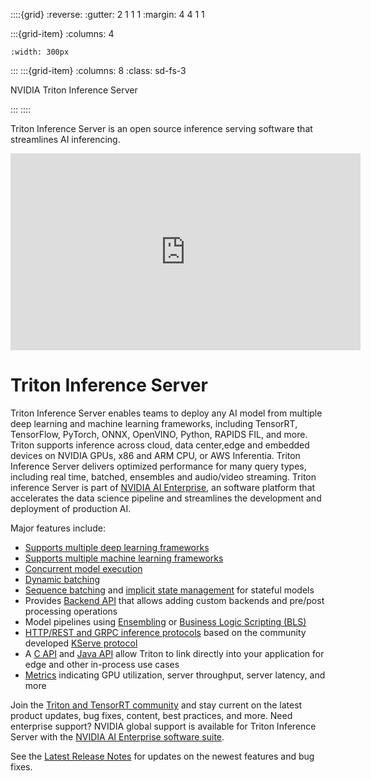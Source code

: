 <!--
# Copyright 2023, NVIDIA CORPORATION & AFFILIATES. All rights reserved.
#
# Redistribution and use in source and binary forms, with or without
# modification, are permitted provided that the following conditions
# are met:
#  * Redistributions of source code must retain the above copyright
#    notice, this list of conditions and the following disclaimer.
#  * Redistributions in binary form must reproduce the above copyright
#    notice, this list of conditions and the following disclaimer in the
#    documentation and/or other materials provided with the distribution.
#  * Neither the name of NVIDIA CORPORATION nor the names of its
#    contributors may be used to endorse or promote products derived
#    from this software without specific prior written permission.
#
# THIS SOFTWARE IS PROVIDED BY THE COPYRIGHT HOLDERS ``AS IS'' AND ANY
# EXPRESS OR IMPLIED WARRANTIES, INCLUDING, BUT NOT LIMITED TO, THE
# IMPLIED WARRANTIES OF MERCHANTABILITY AND FITNESS FOR A PARTICULAR
# PURPOSE ARE DISCLAIMED.  IN NO EVENT SHALL THE COPYRIGHT OWNER OR
# CONTRIBUTORS BE LIABLE FOR ANY DIRECT, INDIRECT, INCIDENTAL, SPECIAL,
# EXEMPLARY, OR CONSEQUENTIAL DAMAGES (INCLUDING, BUT NOT LIMITED TO,
# PROCUREMENT OF SUBSTITUTE GOODS OR SERVICES; LOSS OF USE, DATA, OR
# PROFITS; OR BUSINESS INTERRUPTION) HOWEVER CAUSED AND ON ANY THEORY
# OF LIABILITY, WHETHER IN CONTRACT, STRICT LIABILITY, OR TORT
# (INCLUDING NEGLIGENCE OR OTHERWISE) ARISING IN ANY WAY OUT OF THE USE
# OF THIS SOFTWARE, EVEN IF ADVISED OF THE POSSIBILITY OF SUCH DAMAGE.
-->

::::{grid}
:reverse:
:gutter: 2 1 1 1
:margin: 4 4 1 1

:::{grid-item}
:columns: 4

```{image} ./_static/nvidia-logo-vert-rgb-blk-for-screen.png
:width: 300px
```
:::
:::{grid-item}
:columns: 8
:class: sd-fs-3

NVIDIA Triton Inference Server

:::
::::

Triton Inference Server is an open source inference serving software that streamlines AI inferencing.

  <!-- :::
  :align: center
  [![Getting Started Video](https://img.youtube.com/vi/NQDtfSi5QF4/1.jpg)](https://www.youtube.com/watch?v=NQDtfSi5QF4)
  ::: -->

<div>
<iframe width="560" height="315" src="https://www.youtube.com/embed/NQDtfSi5QF4" title="YouTube video player" frameborder="0" allow="accelerometer; autoplay; clipboard-write; encrypted-media; gyroscope; picture-in-picture" allowfullscreen></iframe>
</div>

# Triton Inference Server

Triton Inference Server enables teams to deploy any AI model from multiple deep 
learning and machine learning frameworks, including TensorRT, TensorFlow, 
PyTorch, ONNX, OpenVINO, Python, RAPIDS FIL, and more. Triton supports inference
across cloud, data center,edge and embedded devices on NVIDIA GPUs, x86 and ARM
CPU, or AWS Inferentia. Triton Inference Server delivers optimized performance
for many query types, including real time, batched, ensembles and audio/video 
streaming. Triton inference Server is part of
[NVIDIA AI Enterprise](https://www.nvidia.com/en-us/data-center/products/ai-enterprise/), 
an software platform that accelerates the data science pipeline and streamlines 
the development and deployment of production AI.

Major features include:

- [Supports multiple deep learning
  frameworks](https://github.com/triton-inference-server/backend#where-can-i-find-all-the-backends-that-are-available-for-triton)
- [Supports multiple machine learning
  frameworks](https://github.com/triton-inference-server/fil_backend)
- [Concurrent model
  execution](user_guide/architecture.md#concurrent-model-execution)
- [Dynamic batching](user_guide/model_configuration.md#dynamic-batcher)
- [Sequence batching](user_guide/model_configuration.md#sequence-batcher) and
  [implicit state management](user_guide/architecture.md#implicit-state-management)
  for stateful models
- Provides [Backend API](https://github.com/triton-inference-server/backend) that
  allows adding custom backends and pre/post processing operations
- Model pipelines using
  [Ensembling](user_guide/architecture.md#ensemble-models) or [Business
  Logic Scripting
  (BLS)](https://github.com/triton-inference-server/python_backend#business-logic-scripting)
- [HTTP/REST and GRPC inference
  protocols](customization_guide/inference_protocols.md) based on the community
  developed [KServe
  protocol](https://github.com/kserve/kserve/tree/master/docs/predict-api/v2)
- A [C API](customization_guide/inference_protocols.md#in-process-triton-server-api) and
  [Java API](customization_guide/inference_protocols.md#java-bindings-for-in-process-triton-server-api)
  allow Triton to link directly into your application for edge and other in-process use cases
- [Metrics](user_guide/metrics.md) indicating GPU utilization, server
  throughput, server latency, and more

Join the [Triton and TensorRT community](https://www.nvidia.com/en-us/deep-learning-ai/triton-tensorrt-newsletter/) and stay current on the latest product updates, bug fixes, content, best
practices, and more. Need enterprise support? NVIDIA global support is available
for Triton Inference Server with the [NVIDIA AI Enterprise software suite](https://www.nvidia.com/en-us/data-center/products/ai-enterprise/).

See the [Latest Release Notes](https://docs.nvidia.com/deeplearning/triton-inference-server/release-notes/rel-23-05.html#rel-23-05) for updates on the newest features and bug fixes.
